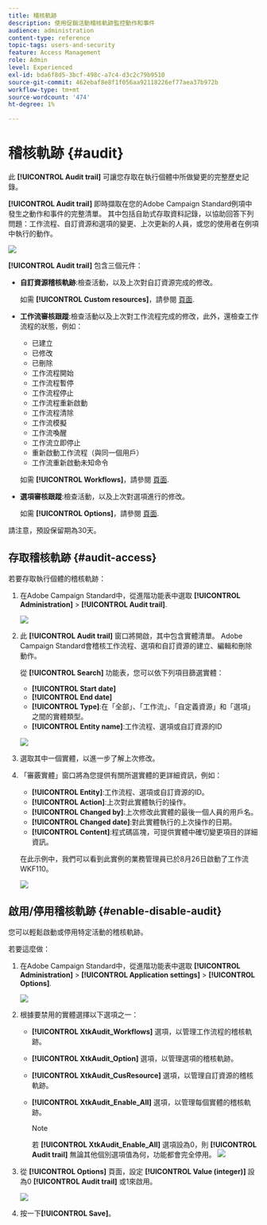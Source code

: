 ```yaml
---
title: 稽核軌跡
description: 使用促銷活動稽核軌跡監控動作和事件
audience: administration
content-type: reference
topic-tags: users-and-security
feature: Access Management
role: Admin
level: Experienced
exl-id: bda6f8d5-3bcf-498c-a7c4-d3c2c79b9510
source-git-commit: 462ebaf8e8f1f056aa92118226ef77aea37b972b
workflow-type: tm+mt
source-wordcount: '474'
ht-degree: 1%

---
```


# 稽核軌跡 {#audit}

此 **[!UICONTROL Audit trail]** 可讓您存取在執行個體中所做變更的完整歷史記錄。

**[!UICONTROL Audit trail]** 即時擷取在您的Adobe Campaign Standard例項中發生之動作和事件的完整清單。 其中包括自助式存取資料記錄，以協助回答下列問題：工作流程、自訂資源和選項的變更、上次更新的人員，或您的使用者在例項中執行的動作。

![](assets/audit-trail.png)

**[!UICONTROL Audit trail]** 包含三個元件：

* **自訂資源稽核軌跡**:檢查活動，以及上次對自訂資源完成的修改。

   如需 **[!UICONTROL Custom resources]**，請參閱 [頁面](../../developing/using/key-steps-to-add-a-resource.md).

* **工作流審核跟蹤**:檢查活動以及上次對工作流程完成的修改，此外，還檢查工作流程的狀態，例如：

   * 已建立
   * 已修改
   * 已刪除
   * 工作流程開始
   * 工作流程暫停
   * 工作流程停止
   * 工作流程重新啟動
   * 工作流程清除
   * 工作流模擬
   * 工作流喚醒
   * 工作流立即停止
   * 重新啟動工作流程（與同一個用戶）
   * 工作流重新啟動未知命令

   如需 **[!UICONTROL Workflows]**，請參閱 [頁面](../../automating/using/get-started-workflows.md).

* **選項審核跟蹤**:檢查活動，以及上次對選項進行的修改。

   如需 **[!UICONTROL Options]**，請參閱 [頁面](../../administration/using/about-campaign-standard-settings.md).

請注意，預設保留期為30天。

## 存取稽核軌跡 {#audit-access}

若要存取執行個體的稽核軌跡：

1. 在Adobe Campaign Standard中，從進階功能表中選取 **[!UICONTROL Administration]** > **[!UICONTROL Audit trail]**.

   ![](assets/audit-trail.png)

1. 此 **[!UICONTROL Audit trail]** 窗口將開啟，其中包含實體清單。 Adobe Campaign Standard會稽核工作流程、選項和自訂資源的建立、編輯和刪除動作。

   從 **[!UICONTROL Search]** 功能表，您可以依下列項目篩選實體：

   * **[!UICONTROL Start date]**
   * **[!UICONTROL End date]**
   * **[!UICONTROL Type]**:在「全部」、「工作流」、「自定義資源」和「選項」之間的實體類型。
   * **[!UICONTROL Entity name]**:工作流程、選項或自訂資源的ID

   ![](assets/audit-trail_2.png)

1. 選取其中一個實體，以進一步了解上次修改。

1. 「審覈實體」窗口將為您提供有關所選實體的更詳細資訊，例如：

   * **[!UICONTROL Entity]**:工作流程、選項或自訂資源的ID。
   * **[!UICONTROL Action]**:上次對此實體執行的操作。
   * **[!UICONTROL Changed by]**:上次修改此實體的最後一個人員的用戶名。
   * **[!UICONTROL Changed date]**:對此實體執行的上次操作的日期。
   * **[!UICONTROL Content]**:程式碼區塊，可提供實體中確切變更項目的詳細資訊。

   在此示例中，我們可以看到此實例的業務管理員已於8月26日啟動了工作流WKF110。

   ![](assets/audit-trail_3.png)

## 啟用/停用稽核軌跡 {#enable-disable-audit}

您可以輕鬆啟動或停用特定活動的稽核軌跡。

若要這麼做：

1. 在Adobe Campaign Standard中，從進階功能表中選取 **[!UICONTROL Administration]** > **[!UICONTROL Application settings]** > **[!UICONTROL Options]**.

   ![](assets/audit-trail_4.png)

1. 根據要禁用的實體選擇以下選項之一：

   * **[!UICONTROL XtkAudit_Workflows]** 選項，以管理工作流程的稽核軌跡。
   * **[!UICONTROL XtkAudit_Option]** 選項，以管理選項的稽核軌跡。
   * **[!UICONTROL XtkAudit_CusResource]** 選項，以管理自訂資源的稽核軌跡。
   * **[!UICONTROL XtkAudit_Enable_All]** 選項，以管理每個實體的稽核軌跡。

      >[!NOTE]
      >
      >若 **[!UICONTROL XtkAudit_Enable_All]** 選項設為0，則 **[!UICONTROL Audit trail]** 無論其他個別選項值為何，功能都會完全停用。
   ![](assets/audit-trail_5.png)

1. 從 **[!UICONTROL Options]** 頁面，設定 **[!UICONTROL Value (integer)]** 設為0 **[!UICONTROL Audit trail]** 或1來啟用。

   ![](assets/audit-trail_6.png)

1. 按一下&#x200B;**[!UICONTROL Save]**。
